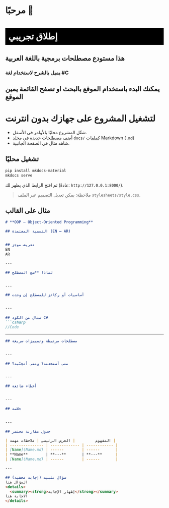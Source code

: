 # مرحبًا 👋
# <div style="background-color: black; color: white; padding: 10px">إطلاق تجريبي</div>



## هذا مستودع مصطلحات برمجية باللغة العربية 

### يميل بالشرح لاستخدام لغة **#C**

## يمكنك البدء باستخدام الموقع بالبحث او تصفح القائمة يمين الموقع






# لتشغيل المشروع على جهازك بدون انترنت
- شغّل المشروع محليًا بالأوامر في الأسفل.
- أضف مصطلحات جديدة في مجلد `docs/` كملفات Markdown (`.md`)
- شاهد مثال في الصفحة الجانبية.

## تشغيل محليًا

```bash
pip install mkdocs-material
mkdocs serve
```

ثم افتح الرابط الذي يظهر لك (عادةً: `http://127.0.0.1:8000/`).

> ملاحظة: يمكن تعديل التصميم عبر الملف `stylesheets/style.css`.

## مثال على القالب

```markdown
# **OOP — Object-Oriented Programming**

## التسمية المعتمدة (EN ↔ AR)


## تعريف موجز
EN
AR

---

## لماذا **ضع المصطلح


---

## أساسيات أو ركائز للمصطلح إن وجدت


---

## مثال من الكود C#
```csharp
//Code
```

---
```markdown
## مصطلحات مرتبطة وتمييزات سريعة


---

## متى أستخدمه؟ ومتى أتجنّبه؟


---

## أخطاء شائعة


---

## خلاصة


---

## جدول مقارنة مختصر

| المفهوم         | الغرض الرئيسي | ملاحظات مهمة |
| --------------- | ------------- | ------------ |
| [Name](Name.md) | ------        | ------       |
| **Name**        | **---**       | **---**      |
| [Name](Name.md) | ------        | ------       |

---

## سؤال تثبيت (إجابة مخفية)
السؤال هنا
<details>
  <summary><strong>إظهار الإجابة</strong></summary>
الاجابة هنا
</details>
```

